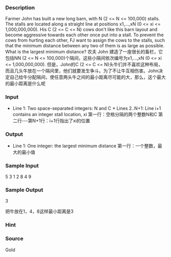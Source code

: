 
### Description
Farmer John has built a new long barn, with N (2 <= N <= 100,000) stalls. The stalls are located along a straight line at positions x1,...,xN (0 <= xi <= 1,000,000,000). His C (2 <= C <= N) cows don't like this barn layout and become aggressive towards each other once put into a stall. To prevent the cows from hurting each other, FJ want to assign the cows to the stalls, such that the minimum distance between any two of them is as large as possible. What is the largest minimum distance? 
农夫 John 建造了一座很长的畜栏，它包括NN (2 <= N <= 100,000)个隔间，这些小隔间依次编号为x1,...,xN (0 <= xi <= 1,000,000,000). 但是，John的C (2 <= C <= N)头牛们并不喜欢这种布局，而且几头牛放在一个隔间里，他们就要发生争斗。为了不让牛互相伤害。John决定自己给牛分配隔间，使任意两头牛之间的最小距离尽可能的大，那么，这个最大的最小距离是什么呢 
### Input
* Line 1: Two space-separated integers: N and C * Lines 2..N+1: Line i+1 contains an integer stall location, xi 
第一行：空格分隔的两个整数N和C 
第二行---第N+1行：i+1行指出了xi的位置 
### Output
* Line 1: One integer: the largest minimum distance 
第一行：一个整数，最大的最小值
### Sample Input
5 3
1
2
8
4
9


### Sample Output
3

把牛放在1，4，8这样最小距离是3 
### Hint

### Source
Gold